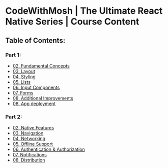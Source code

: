 # CodeWithMosh | The Ultimate React Native Series | Course Content

## Table of Contents:

### Part 1:

-   [02. Fundamental Concepts][br-02-fundamentals]
-   [03. Layout][br-03-layout]
-   [04. Styling][br-04-styles]
-   [05. Lists][br-05-lists]
-   [06. Input Components][br-06-input-components]
-   [07. Forms][br-07-forms]
-   [08. Additional Improvements][br-08-additional-improvements]
-   [08. App deployment][br-08-additional-improvements]

### Part 2:

-   [02. Native Features][br-02-native-features]
-   [03. Navigation][br-03-navigation]
-   [04. Networking][br-04-networking]
-   [05. Offline Support][br-05-offline-support]
-   [06. Authentication & Authorization][br-06-authentication-and-authorization]
-   [07. Notifications][br-07-notifications]
-   [08. Distribution][br-08-distribution]

[br-02-fundamentals]: https://github.com/Anik7303/DoneWithIt/tree/02-fundamentals
[br-03-layout]: https://github.com/Anik7303/DoneWithIt/tree/03-layout
[br-04-styles]: https://github.com/Anik7303/DoneWithIt/tree/04-styles
[br-05-lists]: https://github.com/Anik7303/DoneWithIt/tree/05-lists
[br-06-input-components]: https://github.com/Anik7303/DoneWithIt/tree/06-input-components
[br-07-forms]: https://github.com/Anik7303/DoneWithIt/tree/07-forms
[br-08-additional-improvements]: https://github.com/Anik7303/DoneWithIt/tree/08-additional-improvements
[br-02-native-features]: https://github.com/Anik7303/DoneWithIt/tree/02-native-features
[br-03-navigation]: https://github.com/Anik7303/DoneWithIt/tree/03-navigation
[br-04-networking]: https://github.com/Anik7303/DoneWithIt/tree/04-networking
[br-05-offline-support]: https://github.com/Anik7303/DoneWithIt/tree/05-offline-support
[br-06-authentication-and-authorization]: https://github.com/Anik7303/DoneWithIt/tree/06-authentication-and-authorization
[br-07-notifications]: https://github.com/Anik7303/DoneWithIt/tree/07-notifications
[br-08-distribution]: https://github.com/Anik7303/DoneWithIt/tree/08-distribution

